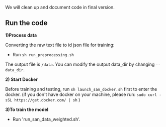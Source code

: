 We will clean up and document code in final version. 

## Run the code

**1)Process data**

Converting the raw text file to id json file for training:

* Run `sh run_preprocessing.sh`

The output file is `/data`. You can modify the output data_dir by changing `--data_dir`.

**2) Start Docker**

Before training and testing, run `sh launch_san_docker.sh` first to enter the docker.
(if you don't have docker on your machine, please run:
`sudo curl -sSL https://get.docker.com/ | sh`
)

**3)To train the model**

* Run 'run_san_data_weighted.sh'.

